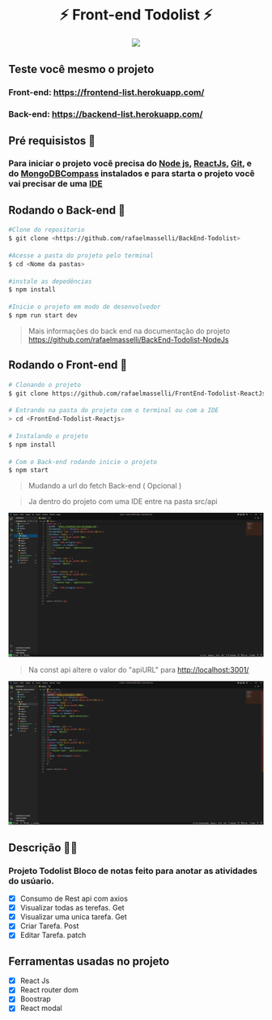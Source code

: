 <h1 align="center"> ⚡ Front-end Todolist ⚡</h1>


<div align="center">  
 <img width="150" src="https://cdn.jsdelivr.net/gh/devicons/devicon/icons/react/react-original.svg" />
</div>

## Teste você mesmo o projeto

### Front-end:  <https://frontend-list.herokuapp.com/>

### Back-end: <https://backend-list.herokuapp.com/>

## Pré requisistos 📝

### Para iniciar o projeto você precisa do <a href="https://nodejs.org/en/download/">Node js</a>, <a href="https://create-react-app.dev/docs/getting-started/">ReactJs</a>, <a href="https://git-scm.com/downloads">Git</a>, e do <a href="https://www.mongodb.com/try/download/community">MongoDBCompass</a> instalados e para starta o projeto você vai precisar de uma <a href="https://code.visualstudio.com/download">IDE</a>


## Rodando o Back-end 🎲

```bash
#Clone do repositorio
$ git clone <https://github.com/rafaelmasselli/BackEnd-Todolist>

#Acesse a pasta do projeto pelo terminal
$ cd <Nome da pastas>

#instale as depedências
$ npm install

#Inicie o projeto em modo de desenvolvedor
$ npm run start dev


```

> Mais informações do back end na documentação do projeto <https://github.com/rafaelmasselli/BackEnd-Todolist-NodeJs>

## Rodando o Front-end 🎲

``` bash
# Clonando o projeto
$ git clone https://github.com/rafaelmasselli/FrontEnd-Todolist-ReactJs

# Entrando na pasta do projeto com o terminal ou com a IDE
> cd <FrontEnd-Todolist-Reactjs>

# Instalando o projeto 
$ npm install 

# Com o Back-end rodando inicie o projeto 
$ npm start

```

> Mudando a url do fetch Back-end ( Opcional )

> Ja dentro do projeto com uma IDE entre na pasta src/api

![Achando a api do front end](./Readme/ApiUrl.png)

> Na const api altere o valor do "apiURL" para <http://localhost:3001/>

![Mudando a api do projeto para o back end local](./Readme/Api3001.png)


## Descrição 🐱‍👤

### Projeto Todolist Bloco de notas feito para anotar as atividades do usúario.

- [x] Consumo de Rest api com axios
- [x] Visualizar todas as terefas. Get
- [x] Visualizar uma unica tarefa. Get
- [x] Criar Tarefa. Post
- [x] Editar Tarefa. patch

## Ferramentas usadas no projeto 

- [x] React Js
- [x] React router dom
- [x] Boostrap
- [x] React modal
